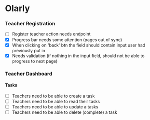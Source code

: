 # Olarly

### Teacher Registration

- [ ] Register teacher action needs endpoint
- [x] Progress bar needs some attention (pages out of sync)
- [x] When clicking on 'back' btn the field should contain input user had previously put in
- [x] Needs validation (if nothing in the input field, should not be able to progress to next page)

### Teacher Dashboard

#### Tasks

- [ ] Teachers need to be able to create a task
- [ ] Teachers need to be able to read their tasks
- [ ] Teachers need to be able to update a tasks
- [ ] Teachers need to be able to delete (complete) a task

